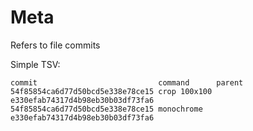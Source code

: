 # Meta

Refers to file commits

Simple TSV:

```
commit                           command      parent
54f85854ca6d77d50bcd5e338e78ce15 crop 100x100 e330efab74317d4b98eb30b03df73fa6
54f85854ca6d77d50bcd5e338e78ce15 monochrome   e330efab74317d4b98eb30b03df73fa6
```
